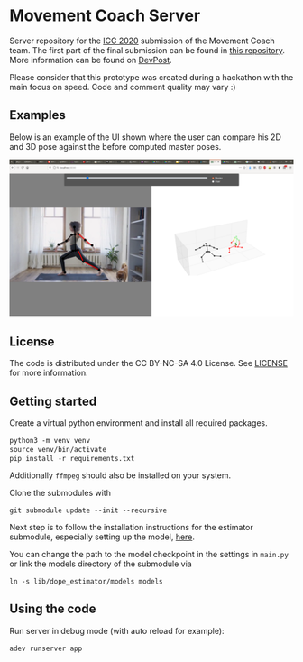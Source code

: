 # Movement Coach Server

Server repository for the [ICC 2020](https://www.createchallenge.org/) submission of the Movement Coach team. The first part of the final submission can be found in [this repository](https://github.com/brunovollmer/icc_dope_estimator). More information can be found on [DevPost](https://devpost.com/software/movement-coach).

Please consider that this prototype was created during a hackathon with the main focus on speed. Code and comment quality may vary :)

## Examples

Below is an example of the UI shown where the user can compare his 2D and 3D pose against the before computed master poses.

![Example](example.png)

## License

The code is distributed under the CC BY-NC-SA 4.0 License. See [LICENSE](LICENSE) for more information.

## Getting started


Create a virtual python environment and install all required packages.
```
python3 -m venv venv
source venv/bin/activate
pip install -r requirements.txt
```
Additionally `ffmpeg` should also be installed on your system.

Clone the submodules with
```
git submodule update --init --recursive
```

Next step is to follow the installation instructions for the estimator submodule, especially setting up the model, [here](https://github.com/brunovollmer/icc_dope_estimator).

You can change the path to the model checkpoint in the settings in `main.py` or link the models directory of the submodule via
```shell script
ln -s lib/dope_estimator/models models
```

## Using the code

Run server in debug mode (with auto reload for example):
```shell script
adev runserver app
```
